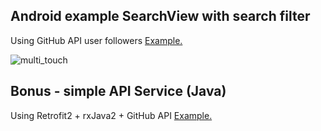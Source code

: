 ## Android example SearchView with search filter
Using GitHub API user followers [Example.](https://github.com/nikartm/Android-SearchViewExample/tree/master/app/src/main/java/ru/nikartm/android_searchview_example)

![multi_touch](https://raw.githubusercontent.com/nikartm/Android-SearchViewExample/master/screenshots/search_view.gif)

## Bonus - simple API Service (Java)
Using Retrofit2 + rxJava2 + GitHub API [Example.](https://github.com/nikartm/Android-SearchViewExample/tree/master/github-api/src/main/java/ru/nikartm/github_api)
